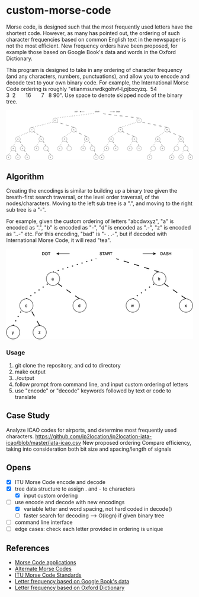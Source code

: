# custom-morse-code

Morse code, is designed such that the most frequently used letters have the shortest code. However, as many has pointed out, the ordering of such character frequencies based on common English text in the newspaper is not the most efficient. New frequency orders have been proposed, for example those based on Google Book's data and words in the Oxford Dictionary. 

This program is designed to take in any ordering of character frequency (and any characters, numbers, punctuations), and allow you to encode and decode text to your own binary code. For example, the International Morse Code ordering is roughly "etianmsurwdkgohvf-l,pjbxcyzq.&nbsp;&nbsp;54 3&nbsp;&nbsp;2&nbsp;&nbsp;&nbsp;&nbsp;&nbsp;&nbsp;&nbsp;16&nbsp;&nbsp;&nbsp;&nbsp;&nbsp;&nbsp;&nbsp;7&nbsp;&nbsp;&nbsp;8 90". Use space to denote skipped node of the binary tree.

<p float="center">
    <img src="readme-imgs/international-morse.png" />
</p>

## Algorithm
Creating the encodings is similar to building up a binary tree given the breath-first search traversal, or the level order traversal, of the nodes/characters. Moving to the left sub tree is a ".", and moving to the right sub tree is a "-". 

For example, given the custom ordering of letters "abcdwxyz", "a" is encoded as ".", "b" is encoded as "-", "d" is encoded as ".-", "z" is encoded as "..-" etc. For this encoding, "bad" is "- . .-", but if decoded with International Morse Code, it will read "tea". 

<p float="center">
    <img src="readme-imgs/custom-morse.png" />
</p>

### Usage
1. git clone the repository, and cd to directory
2. make output
3. ./output
4. follow prompt from command line, and input custom ordering of letters
5. use "encode" or "decode" keywords followed by text or code to translate

## Case Study
Analyze ICAO codes for airports, and determine most frequently used characters.
https://github.com/ip2location/ip2location-iata-icao/blob/master/iata-icao.csv 
New proposed ordering
Compare efficiency, taking into consideration both bit size and spacing/length of signals 

## Opens
- [x] ITU Morse Code encode and decode
- [x] tree data structure to assign . and - to characters
  - [x] input custom ordering
- [ ] use encode and decode with new encodings
  - [x] variable letter and word spacing, not hard coded in decode()
  - [ ] faster search for decoding --> O(logn) if given binary tree
- [ ] command line interface 
- [ ] edge cases: check each letter provided in ordering is unique

## References 

* [Morse Code applications](https://eclecticlight.co/2015/10/20/the-code-lives-on-how-morse-is-still-not-dead/)
* [Alternate Morse Codes](https://eclecticlight.co/2015/10/22/reinventing-morse-code-using-modern-theory/)
* [ITU Morse Code Standards](https://www.itu.int/dms_pubrec/itu-r/rec/m/R-REC-M.1677-1-200910-I!!PDF-E.pdf)
* [Letter frequency based on Google Book's data](http://norvig.com/mayzner.html)
* [Letter frequency based on Oxford Dictionary](https://www3.nd.edu/~busiforc/handouts/cryptography/letterfrequencies.html)